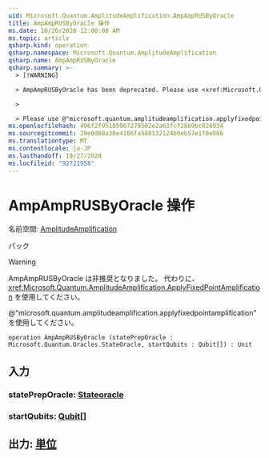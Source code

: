 ```yaml
---
uid: Microsoft.Quantum.AmplitudeAmplification.AmpAmpRUSByOracle
title: AmpAmpRUSByOracle 操作
ms.date: 10/26/2020 12:00:00 AM
ms.topic: article
qsharp.kind: operation
qsharp.namespace: Microsoft.Quantum.AmplitudeAmplification
qsharp.name: AmpAmpRUSByOracle
qsharp.summary: >-
  > [!WARNING]

  > AmpAmpRUSByOracle has been deprecated. Please use <xref:Microsoft.Quantum.AmplitudeAmplification.ApplyFixedPointAmplification> instead.

  >

  > Please use @"microsoft.quantum.amplitudeamplification.applyfixedpointamplification".
ms.openlocfilehash: 496f2f95185907278502e2a63fcf28b9bc826934
ms.sourcegitcommit: 29e0d88a30e4166fa580132124b0eb57e1f0e986
ms.translationtype: MT
ms.contentlocale: ja-JP
ms.lasthandoff: 10/27/2020
ms.locfileid: "92721958"
---
```

# <a name="ampamprusbyoracle-operation"></a>AmpAmpRUSByOracle 操作

名前空間: [AmplitudeAmplification](xref:Microsoft.Quantum.AmplitudeAmplification)

パック [](https://nuget.org/packages/)


> [!WARNING]
> AmpAmpRUSByOracle は非推奨となりました。 代わりに、<xref:Microsoft.Quantum.AmplitudeAmplification.ApplyFixedPointAmplification> を使用してください。
>
> @"microsoft.quantum.amplitudeamplification.applyfixedpointamplification" を使用してください。



```qsharp
operation AmpAmpRUSByOracle (statePrepOracle : Microsoft.Quantum.Oracles.StateOracle, startQubits : Qubit[]) : Unit
```


## <a name="input"></a>入力

### <a name="statepreporacle--stateoracle"></a>statePrepOracle: [Stateoracle](xref:Microsoft.Quantum.Oracles.StateOracle)




### <a name="startqubits--qubit"></a>startQubits: [Qubit](xref:microsoft.quantum.lang-ref.qubit)[]





## <a name="output--unit"></a>出力: [単位](xref:microsoft.quantum.lang-ref.unit)

